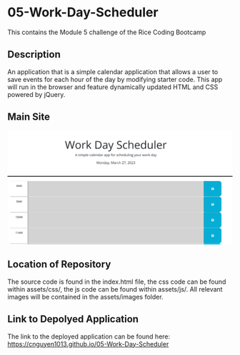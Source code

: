 # 05-Work-Day-Scheduler
This contains the Module 5 challenge of the Rice Coding Bootcamp

## Description

An application that is a simple calendar application that allows a user to save events for each hour of the day by modifying starter code. This app will run in the browser and feature dynamically updated HTML and CSS powered by jQuery. 

## Main Site

![Main Site](assets/images/main-site-01.jpg)

## Location of Repository

The source code is found in the index.html file, the css code can be found within assets/css/, the js code can be found within assets/js/. All relevant images will be contained in the assets/images folder. 

## Link to Depolyed Application

The link to the deployed application can be found here: https://cnguyen1013.github.io/05-Work-Day-Scheduler